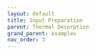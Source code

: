 ```yaml
---
layout: default
title: Input Preparation
parent: Thermal Desorption
grand_parent: examples
nav_order: 3
---
```

